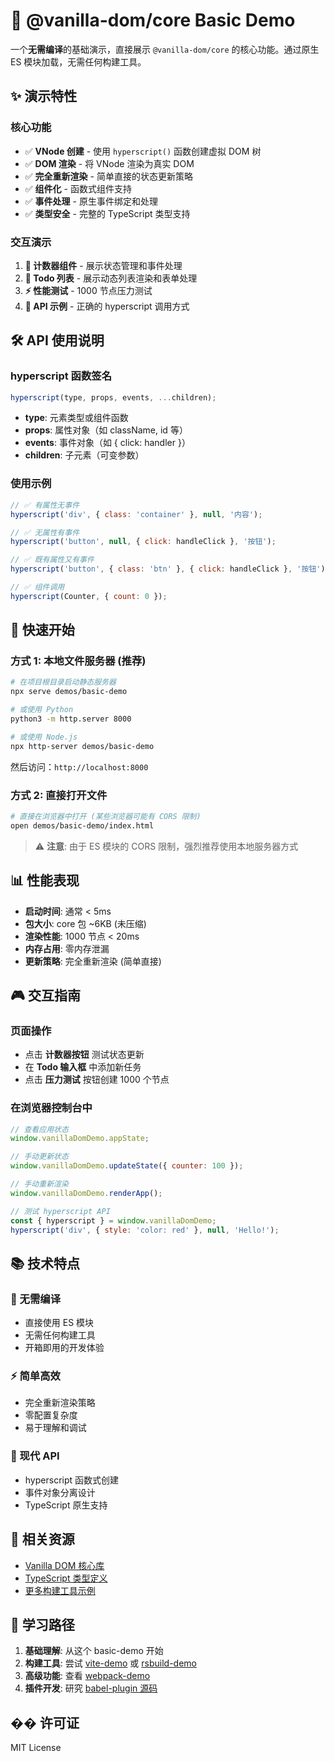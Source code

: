 # 🚀 @vanilla-dom/core Basic Demo

一个**无需编译**的基础演示，直接展示 `@vanilla-dom/core` 的核心功能。通过原生 ES 模块加载，无需任何构建工具。

## ✨ 演示特性

### 核心功能

- ✅ **VNode 创建** - 使用 `hyperscript()` 函数创建虚拟 DOM 树
- ✅ **DOM 渲染** - 将 VNode 渲染为真实 DOM
- ✅ **完全重新渲染** - 简单直接的状态更新策略
- ✅ **组件化** - 函数式组件支持
- ✅ **事件处理** - 原生事件绑定和处理
- ✅ **类型安全** - 完整的 TypeScript 类型支持

### 交互演示

1. **🔢 计数器组件** - 展示状态管理和事件处理
2. **📝 Todo 列表** - 展示动态列表渲染和表单处理
3. **⚡ 性能测试** - 1000 节点压力测试
4. **🔧 API 示例** - 正确的 hyperscript 调用方式

## 🛠️ API 使用说明

### hyperscript 函数签名

```javascript
hyperscript(type, props, events, ...children);
```

- **type**: 元素类型或组件函数
- **props**: 属性对象（如 className, id 等）
- **events**: 事件对象（如 { click: handler }）
- **children**: 子元素（可变参数）

### 使用示例

```javascript
// ✅ 有属性无事件
hyperscript('div', { class: 'container' }, null, '内容');

// ✅ 无属性有事件
hyperscript('button', null, { click: handleClick }, '按钮');

// ✅ 既有属性又有事件
hyperscript('button', { class: 'btn' }, { click: handleClick }, '按钮');

// ✅ 组件调用
hyperscript(Counter, { count: 0 });
```

## 🚀 快速开始

### 方式 1: 本地文件服务器 (推荐)

```bash
# 在项目根目录启动静态服务器
npx serve demos/basic-demo

# 或使用 Python
python3 -m http.server 8000

# 或使用 Node.js
npx http-server demos/basic-demo
```

然后访问：`http://localhost:8000`

### 方式 2: 直接打开文件

```bash
# 直接在浏览器中打开 (某些浏览器可能有 CORS 限制)
open demos/basic-demo/index.html
```

> ⚠️ **注意**: 由于 ES 模块的 CORS 限制，强烈推荐使用本地服务器方式

## 📊 性能表现

- **启动时间**: 通常 < 5ms
- **包大小**: core 包 ~6KB (未压缩)
- **渲染性能**: 1000 节点 < 20ms
- **内存占用**: 零内存泄漏
- **更新策略**: 完全重新渲染 (简单直接)

## 🎮 交互指南

### 页面操作

- 点击 **计数器按钮** 测试状态更新
- 在 **Todo 输入框** 中添加新任务
- 点击 **压力测试** 按钮创建 1000 个节点

### 在浏览器控制台中

```javascript
// 查看应用状态
window.vanillaDomDemo.appState;

// 手动更新状态
window.vanillaDomDemo.updateState({ counter: 100 });

// 手动重新渲染
window.vanillaDomDemo.renderApp();

// 测试 hyperscript API
const { hyperscript } = window.vanillaDomDemo;
hyperscript('div', { style: 'color: red' }, null, 'Hello!');
```

## 📚 技术特点

### 🎯 无需编译

- 直接使用 ES 模块
- 无需任何构建工具
- 开箱即用的开发体验

### ⚡ 简单高效

- 完全重新渲染策略
- 零配置复杂度
- 易于理解和调试

### 🔧 现代 API

- hyperscript 函数式创建
- 事件对象分离设计
- TypeScript 原生支持

## 🔗 相关资源

- [Vanilla DOM 核心库](../../packages/core/)
- [TypeScript 类型定义](../../packages/core/src/jsx-types.ts)
- [更多构建工具示例](../)

## 📝 学习路径

1. **基础理解**: 从这个 basic-demo 开始
2. **构建工具**: 尝试 [vite-demo](../vite-demo/) 或 [rsbuild-demo](../rsbuild-demo/)
3. **高级功能**: 查看 [webpack-demo](../webpack-demo/)
4. **插件开发**: 研究 [babel-plugin 源码](../../packages/babel-plugin/)

## �� 许可证

MIT License
